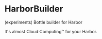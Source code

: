 # HarborBuilder
(experiments) Bottle builder for Harbor

It's almost Cloud Computing:tm: for your Harbor. 
